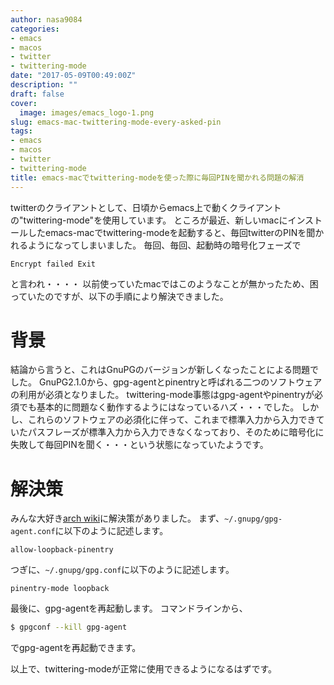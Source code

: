 ```yaml
---
author: nasa9084
categories:
- emacs
- macos
- twitter
- twittering-mode
date: "2017-05-09T00:49:00Z"
description: ""
draft: false
cover:
  image: images/emacs_logo-1.png
slug: emacs-mac-twittering-mode-every-asked-pin
tags:
- emacs
- macos
- twitter
- twittering-mode
title: emacs-macでtwittering-modeを使った際に毎回PINを聞かれる問題の解消
---
```



twitterのクライアントとして、日頃からemacs上で動くクライアントの"twittering-mode"を使用しています。
ところが最近、新しいmacにインストールしたemacs-macでtwittering-modeを起動すると、毎回twitterのPINを聞かれるようになってしまいました。
毎回、毎回、起動時の暗号化フェーズで
```
Encrypt failed Exit
```
と言われ・・・・
以前使っていたmacではこのようなことが無かったため、困っていたのですが、以下の手順により解決できました。


# 背景
結論から言うと、これはGnuPGのバージョンが新しくなったことによる問題でした。
GnuPG2.1.0から、gpg-agentとpinentryと呼ばれる二つのソフトウェアの利用が必須となりました。
twittering-mode事態はgpg-agentやpinentryが必須でも基本的に問題なく動作するようにはなっているハズ・・・でした。
しかし、これらのソフトウェアの必須化に伴って、これまで標準入力から入力できていたパスフレーズが標準入力から入力できなくなっており、そのために暗号化に失敗して毎回PINを聞く・・・という状態になっていたようです。

# 解決策
みんな大好き[arch wiki](https://wiki.archlinuxjp.org/index.php/GnuPG#.E7.84.A1.E4.BA.BA.E3.81.AE.E3.83.91.E3.82.B9.E3.83.95.E3.83.AC.E3.83.BC.E3.82.BA)に解決策がありました。
まず、`~/.gnupg/gpg-agent.conf`に以下のように記述します。
```
allow-loopback-pinentry
```

つぎに、`~/.gnupg/gpg.conf`に以下のように記述します。
```
pinentry-mode loopback
```

最後に、gpg-agentを再起動します。
コマンドラインから、
``` bash
$ gpgconf --kill gpg-agent
```
でgpg-agentを再起動できます。

以上で、twittering-modeが正常に使用できるようになるはずです。

